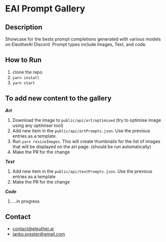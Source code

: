 # EAI Prompt Gallery

## Description

Showcase for the bests prompt completions generated with various models on EleutherAI Discord. Prompt types include Images, Text, and code.

## How to Run

1. clone the repo
2. `yarn install`
3. `yarn start`

## To add new content to the gallery

**_Art_**

1. Download the image to `public/api/art/optimised` (try to optimise image using any optimiser tool)
2. Add new item in the `public/api/artPrompts.json`. Use the previous entries as a template.
3. Run `yarn resizeImages`. This will create thumbnails for the list of images that will be displayed on the art page. (should be run automatically)
4. Make the PR for the change

**_Text_**

1. Add new item in the `public/api/textPrompts.json`. Use the previous entries as a template
2. Make the PR for the change

**_Code_**

1. ...in progress

## Contact

- contact@eleuther.ai
- janko.prester@gmail.com
